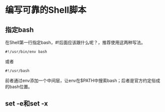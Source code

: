 # 编写可靠的Shell脚本
## 指定bash
在Shell第一行指定bash，#!后面应该跟什么呢？，推荐使用这两种写法。
```shell
#!/usr/bin/env bash
```
或者
```shell
#!/usr/bash
```
前者通过env添加一个中间层，让env在$PATH中搜索bash；后者是官方约定俗成的bash位置。
## set -e和set -x
